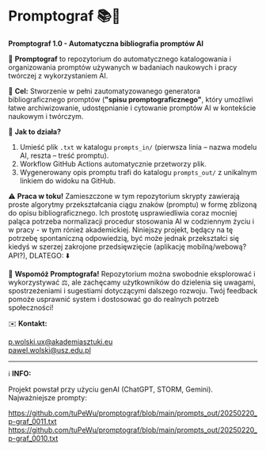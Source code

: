 # Promptograf 📚🚀
**Promptograf 1.0 - Automatyczna bibliografia promptów AI**

📖 **Promptograf** to repozytorium do automatycznego katalogowania i organizowania promptów używanych w badaniach naukowych i pracy twórczej z wykorzystaniem AI.

🎯 **Cel:**
Stworzenie w pełni zautomatyzowanego generatora bibliograficznego promptów (**"spisu promptograficznego"**, który umożliwi łatwe archiwizowanie, udostępnianie i cytowanie promptów AI w kontekście naukowym i twórczym.

📌 **Jak to działa?**

1. Umieść plik `.txt` w katalogu `prompts_in/` (pierwsza linia – nazwa modelu AI, reszta – treść promptu).
2. Workflow GitHub Actions automatycznie przetworzy plik.
3. Wygenerowany opis promptu trafi do katalogu `prompts_out/` z unikalnym linkiem do widoku na GitHub.

⚠️ **Praca w toku!**
Zamieszczone w tym repozytorium skrypty zawierają proste algorytmy przekształcania ciągu znaków (promptu) w formę zblizoną do opisu bibliograficznego. Ich prostotę usprawiedliwia  coraz mocniej paląca potrzeba normalizacji procedur stosowania AI w codziennym życiu i w pracy - w tym rónież akademickiej. Niniejszy projekt, będący na tę potrzebę spontaniczną odpowiedzią, być może jednak przekształci się kiedyś w szerzej zakrojone przedsięwzięcie (aplikację mobilną/webową? API?), DLATEGO: ⬇️ 

📢 **Wspomóż Promptografa!**
Repozytorium można swobodnie eksplorować i wykorzystywać ⚖️, ale zachęcamy użytkowników do dzielenia się uwagami, spostrzeżeniami i sugestiami dotyczącymi dalszego rozwoju. Twój feedback pomoże usprawnić system i dostosować go do realnych potrzeb społeczności!

✉️ **Kontakt:**

p.wolski.ux@akademiasztuki.eu  
pawel.wolski@usz.edu.pl

---
ℹ️ **INFO:** 

Projekt powstał przy użyciu genAI (ChatGPT, STORM, Gemini). Najważniejsze prompty:

https://github.com/tuPeWu/promptograf/blob/main/prompts_out/20250220_p-graf_0011.txt
https://github.com/tuPeWu/promptograf/blob/main/prompts_out/20250220_p-graf_0010.txt

